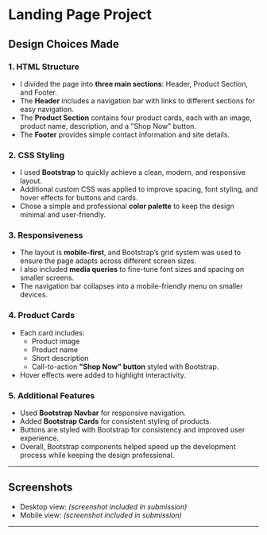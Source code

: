 # Landing Page Project

## Design Choices Made

### 1. HTML Structure
- I divided the page into **three main sections**: Header, Product Section, and Footer.  
- The **Header** includes a navigation bar with links to different sections for easy navigation.  
- The **Product Section** contains four product cards, each with an image, product name, description, and a "Shop Now" button.  
- The **Footer** provides simple contact information and site details.

### 2. CSS Styling
- I used **Bootstrap** to quickly achieve a clean, modern, and responsive layout.  
- Additional custom CSS was applied to improve spacing, font styling, and hover effects for buttons and cards.  
- Chose a simple and professional **color palette** to keep the design minimal and user-friendly.

### 3. Responsiveness
- The layout is **mobile-first**, and Bootstrap’s grid system was used to ensure the page adapts across different screen sizes.  
- I also included **media queries** to fine-tune font sizes and spacing on smaller screens.  
- The navigation bar collapses into a mobile-friendly menu on smaller devices.

### 4. Product Cards
- Each card includes:  
  - Product image  
  - Product name  
  - Short description  
  - Call-to-action **"Shop Now" button** styled with Bootstrap.  
- Hover effects were added to highlight interactivity.

### 5. Additional Features
- Used **Bootstrap Navbar** for responsive navigation.  
- Added **Bootstrap Cards** for consistent styling of products.  
- Buttons are styled with Bootstrap for consistency and improved user experience.  
- Overall, Bootstrap components helped speed up the development process while keeping the design professional.

---

## Screenshots
- Desktop view: *(screenshot included in submission)*  
- Mobile view: *(screenshot included in submission)*  

---

